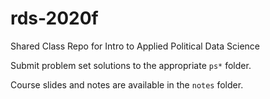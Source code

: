 # rds-2020f

Shared Class Repo for Intro to Applied Political Data Science

Submit problem set solutions to the appropriate `ps*` folder.

Course slides and notes are available in the `notes` folder.
